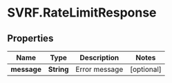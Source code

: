 # SVRF.RateLimitResponse

## Properties
Name | Type | Description | Notes
------------ | ------------- | ------------- | -------------
**message** | **String** | Error message | [optional] 


